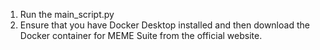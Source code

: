 1) Run the main_script.py
2) Ensure that you have Docker Desktop installed and then download the Docker container for MEME Suite from the official website.
